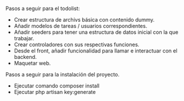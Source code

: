 Pasos a seguir para el todolist:

- Crear estructura de archivs básica con contenido dummy.
- Añadir modelos de tareas / usuarios correspondientes.
- Añadir seeders para tener una estructura de datos inicial con la que trabajar. 
- Crear controladores con sus respectivas funciones.
- Desde el front, añadir funcionalidad para llamar e interactuar con el backend.
- Maquetar web.

Pasos a seguir para la instalación del proyecto.

- Ejecutar comando composer install
- Ejecutar php artisan key:generate
